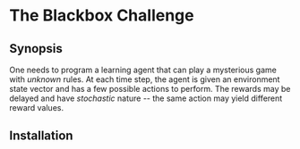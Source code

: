 # The Blackbox Challenge

## Synopsis
One needs to program a learning agent that can play a mysterious game with *unknown* rules. At each time step, the agent is given an environment state vector and has a few possible actions to perform. The rewards may be delayed and have *stochastic* nature -- the same action may yield different reward values.

## Installation
